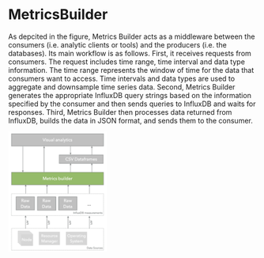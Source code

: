 # MetricsBuilder #

As depcited in the figure,  Metrics Builder acts as a middleware between the consumers (i.e. analytic clients or tools) and the producers (i.e. the databases). Its main workflow is as follows. First, it receives requests from consumers. The request includes time range, time interval and data type information. The time range represents the window of time for the data that consumers want to access. Time intervals and data types are used to aggregate and downsample time series data. Second, Metrics Builder generates the appropriate InfluxDB query strings based on the information specified by the consumer and then sends queries to InfluxDB and waits for responses. Third, Metrics Builder then processes data returned from InfluxDB, builds the data in JSON format, and sends them to the consumer.

<img src="./tools/architecture-1.png" alt="Architecture" width="200" />